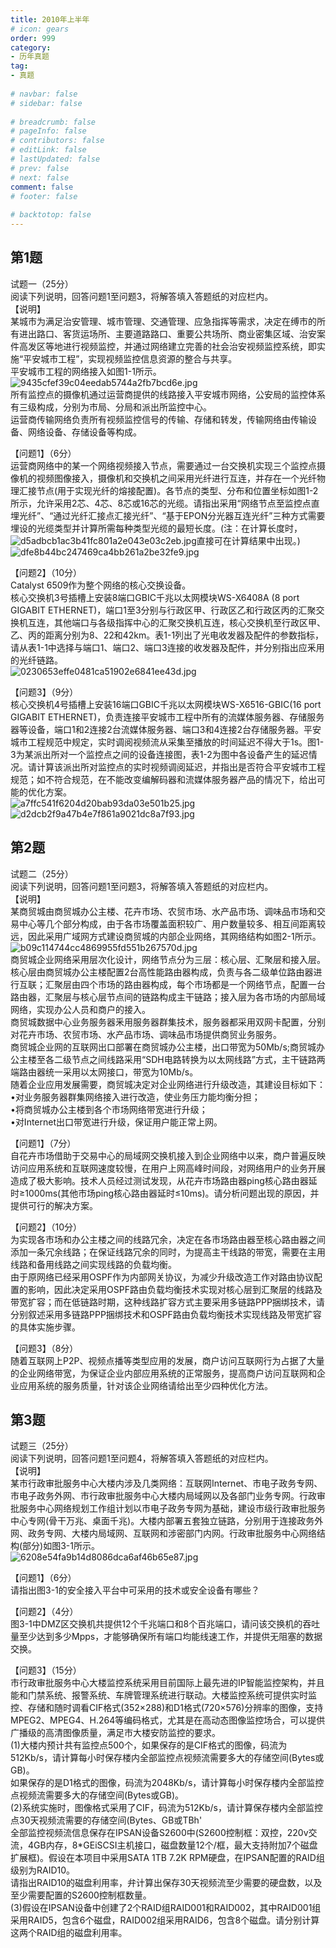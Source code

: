 ```yaml
---  
title: 2010年上半年  
# icon: gears  
order: 999  
category:  
- 历年真题  
tag:  
- 真题  
  
# navbar: false  
# sidebar: false  
  
# breadcrumb: false  
# pageInfo: false  
# contributors: false  
# editLink: false  
# lastUpdated: false  
# prev: false  
# next: false  
comment: false  
# footer: false  
  
# backtotop: false  
---  
```

## 第1题 ##

试题一（25分）  
阅读下列说明，回答问题1至问题3，将解答填入答题纸的对应栏内。  
【说明】  
某城市为满足治安管理、城市管理、交通管理、应急指挥等需求，决定在缚市的所有进出路口、客货运场所、主要道路路口、重要公共场所、商业密集区域、治安案件高发区等地进行视频监控，并通过网络建立完善的社会治安视频监控系统，即实施“平安城市工程”，实现视频监控信息资源的整合与共享。  
平安城市工程的网络接入如图1-1所示。  
![9435cfef39c04eedab5744a2fb7bcd6e.jpg][]  
所有监控点的摄像机通过运营商提供的线路接入平安城市网络，公安局的监控体系有三级构成，分别为市局、分局和派出所监控中心。  
运营商传输网络负责所有视频监控信号的传输、存储和转发，传输网络由传输设备、网络设备、存储设备等构成。  
  
【问题1】（6分）  
运营商网络中的某一个网络视频接入节点，需要通过一台交换机实现三个监控点摄像机的视频图像接入，摄像机和交换机之间采用光纤进行互连，并存在一个光纤物理汇接节点(用于实现光纤的熔接配置)。各节点的类型、分布和位置坐标如图1-2所示，允许采用2芯、4芯、8芯或16芯的光缆。请指出采用“网络节点至监控点直埋光纤”、“通过光纤汇接点汇接光纤”、“基于EPON分光器互连光纤”三种方式需要埋设的光缆类型并计算所需每种类型光缆的最短长度。(注：在计算长度时，![d5adbcb1ac3b41fc801a2e043e03c2eb.jpg][]直接可在计算结果中出现。)  
![dfe8b44bc247469ca4bb261a2be32fe9.jpg][]  
  
【问题2】（10分）  
Catalyst 6509作为整个网络的核心交换设备。  
核心交换机3号插槽上安装8端口GBIC千兆以太网模块WS-X6408A (8 port GIGABIT ETHERNET)，端口1至3分别与行政区甲、行政区乙和行政区丙的汇聚交换机互连，其他端口与各级指挥中心的汇聚交换机互连，核心交换机至行政区甲、乙、丙的距离分别为8、22和42km。表1-1列出了光电收发器及配件的参数指标，请从表1-1中选择与端口1、端口2、端口3连接的收发器及配件，并分别指出应釆用的光纤链路。  
![0230653effe0481ca51902e6841ee43d.jpg][]  
  
【问题3】（9分）  
核心交换机4号插槽上安装16端口GBIC千兆以太网模块WS-X6516-GBIC(16 port GIGABIT ETHERNET)，负责连接平安城市工程中所有的流媒体服务器、存储服务器等设备，端口1和2连接2台流媒体服务器、端口3和4连接2台存储服务器。平安城市工程规范中规定，实时调阅视频流从采集至播放的时间延迟不得大于1s。图1-3为某派出所对一个监控点之间的设备连接图，表1-2为图中各设备产生的延迟情况。请计算该派出所对监控点的实时视频调阅延迟，并指出是否符合平安城市工程规范；如不符合规范，在不能改变编解码器和流媒体服务器产品的情况下，给出可能的优化方案。  
![a7ffc541f6204d20bab93da03e501b25.jpg][]  
![d2dcb2f9a47b4e7f861a9021dc8a7f93.jpg][]  


## 第2题 ##

试题二（25分）  
阅读下列说明，回答问题1至问题3，将解答填入答题纸的对应栏内。  
【说明】  
某商贸城由商贸城办公主楼、花卉市场、农贸市场、水产品市场、调味品市场和交易中心等几个部分构成，由于各市场覆盖面积较广、用户数量较多、相互间距离较远，因此采用广域网方式建设商贸城的内部企业网络，其网络结构如图2-1所示。  
![b09c114744cc4869955fd551b267570d.jpg][]  
商贸城企业网络采用层次化设计，网络节点分为三层：核心层、汇聚层和接入层。核心层由商贸城办公主楼配置2台高性能路由器构成，负责与各二级单位路由器进行互联；汇聚层由四个市场的路由器构成，每个市场都是一个网络节点，配置一台路由器，汇聚层与核心层节点间的链路构成主干链路；接入层为各市场的内部局域网络，实现办公人员和商户的接入。  
商贸城数据中心业务服务器釆用服务器群集技术，服务器都采用双网卡配置，分别对花卉市场、农贸市场、水产品市场、调味品市场提供商贸业务服务。  
商贸城企业网的互联网出口部署在商贸城办公主楼，出口带宽为50Mb/s;商贸城办公主楼至各二级节点之间线路采用“SDH电路转换为以太网线路”方式，主干链路两端路由器统一采用以太网接口，带宽为10Mb/s。  
随着企业应用发展需要，商贸城决定对企业网络进行升级改造，其建设目标如下：  
•对业务服务器群集网络接入进行改造，使业务压力能均衡分担；  
•将商贸城办公主楼到各个市场网络带宽进行升级；  
•对Internet出口带宽进行升级，保证用户能正常上网。  
  
【问题1】（7分）  
自花卉市场借助于交易中心的局域网交换机接入到企业网络中以来，商户普遍反映访问应用系统和互联网速度较慢，在用户上网高峰时间段，对网络用户的业务开展造成了极大影响。技术人员经过测试发现，从花卉市场路由器ping核心路由器延时≥1000ms(其他市场ping核心路由器延时≤10ms)。请分析问题出现的原因，并提供可行的解决方案。  
  
【问题2】（10分）  
为实现各市场和办公主楼之间的线路冗余，决定在各市场路由器至核心路由器之间添加一条冗余线路；在保证线路冗余的同时，为提高主干线路的带宽，需要在主用线路和备用线路之间实现线路的负载均衡。  
由于原网络已经采用OSPF作为内部网关协议，为减少升级改造工作对路由协议配置的影响，因此决定采用OSPF路由负载均衡技术实现对核心层到汇聚层的线路及带宽扩容；而在低链路时期，这种线路扩容方式主要采用多链路PPP捆绑技术，请分别叙述采用多链路PPP捆绑技术和OSPF路由负载均衡技术实现线路及带宽扩容的具体实施步骤。  
  
【问题3】（8分）  
随着互联网上P2P、视频点播等类型应用的发展，商户访问互联网行为占据了大量的企业网络带宽，为保证企业内部应用系统的正常服务，提高商户访问互联网和企业应用系统的服务质量，针对该企业网络请给出至少四种优化方法。  


## 第3题 ##

试题三（25分）  
阅读下列说明，回答问题1至问题4，将解答填入答题纸的对应栏内。  
【说明】  
某市行政审批服务中心大楼内涉及几类网络：互联网Internet、市电子政务专网、市电子政务外网、市行政审批服务中心大楼内局域网以及各部门业务专网。行政审批服务中心网络规划工作组计划以市电子政务专网为基础，建设市级行政审批服务中心专网(骨干万兆、桌面千兆)。大楼内部署五套独立链路，分别用于连接政务外网、政务专网、大楼内局域网、互联网和涉密部门内网。行政审批服务中心网络结构(部分)如图3-1所示。  
![6208e54fa9b14d8086dca6af46b65e87.jpg][]  
  
【问题1】（6分）  
请指出图3-1的安全接入平台中可采用的技术或安全设备有哪些？  
  
【问题2】（4分）  
图3-1中DMZ区交换机共提供12个千兆端口和8个百兆端口，请问该交换机的吞吐量至少达到多少Mpps，才能够确保所有端口均能线速工作，并提供无阻塞的数据交换。  
  
【问题3】（15分）  
市行政审批服务中心大楼监控系统采用目前国际上最先进的IP智能监控架构，并且能和门禁系统、报警系统、车牌管理系统进行联动。大楼监控系统可提供实时监控、存储和随时调看CIF格式(352×288)和D1格式(720×576)分辨率的图像，支持MPEG2、MPEG4、H.264等编码格式，尤其是在高动态图像监控场合，可以提供广播级的高清图像质量，满足市大楼安防监控的要求。  
(1)大楼内预计共有监控点500个，如果保存的是CIF格式的图像，码流为512Kb/s，请计算每小时保存楼内全部监控点视频流需要多大的存储空间(Bytes或GB)。  
如果保存的是D1格式的图像，码流为2048Kb/s，请计算每小时保存楼内全部监控点视频流需要多大的存储空间(Bytes或GB)。  
(2)系统实施时，图像格式采用了CIF，码流为512Kb/s，请计算保存楼内全部监控点30天视频流需要的存储空间(Bytes、GB或TBh'  
全部监控视频流信息保存在IPSAN设备S2600中(S2600控制框：双控，220v交流，4GB内存，8\*GEiSCSI主机接口，磁盘数量12个/框，最大支持附加7个磁盘扩展框)。假设在本项目中采用SATA 1TB 7.2K RPM硬盘，在IPSAN配置的RAID组级别为RAID10。  
请指出RAID10的磁盘利用率，弁计算出保存30天视频流至少需要的硬盘数，以及至少需要配置的S2600控制框数量。  
(3)假设在IPSAN设备中创建了2个RAID组RAID001和RAID002，其中RAID001组采用RAID5，包含6个磁盘，RAID002组采用RAID6，包含8个磁盘。请分别计算这两个RAID组的磁盘利用率。  



[9435cfef39c04eedab5744a2fb7bcd6e.jpg]: https://www.xkxxkx.cn/file/exam/software/网络规划设计师/案例/第1题/9435cfef39c04eedab5744a2fb7bcd6e.jpg
[d5adbcb1ac3b41fc801a2e043e03c2eb.jpg]: https://www.xkxxkx.cn/file/exam/software/网络规划设计师/案例/第1题/d5adbcb1ac3b41fc801a2e043e03c2eb.jpg
[dfe8b44bc247469ca4bb261a2be32fe9.jpg]: https://www.xkxxkx.cn/file/exam/software/网络规划设计师/案例/第1题/dfe8b44bc247469ca4bb261a2be32fe9.jpg
[0230653effe0481ca51902e6841ee43d.jpg]: https://www.xkxxkx.cn/file/exam/software/网络规划设计师/案例/第1题/0230653effe0481ca51902e6841ee43d.jpg
[a7ffc541f6204d20bab93da03e501b25.jpg]: https://www.xkxxkx.cn/file/exam/software/网络规划设计师/案例/第1题/a7ffc541f6204d20bab93da03e501b25.jpg
[d2dcb2f9a47b4e7f861a9021dc8a7f93.jpg]: https://www.xkxxkx.cn/file/exam/software/网络规划设计师/案例/第1题/d2dcb2f9a47b4e7f861a9021dc8a7f93.jpg
[b09c114744cc4869955fd551b267570d.jpg]: https://www.xkxxkx.cn/file/exam/software/网络规划设计师/案例/第2题/b09c114744cc4869955fd551b267570d.jpg
[6208e54fa9b14d8086dca6af46b65e87.jpg]: https://www.xkxxkx.cn/file/exam/software/网络规划设计师/案例/第3题/6208e54fa9b14d8086dca6af46b65e87.jpg
